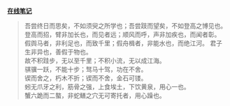 [**在线笔记**](https://xuliang19.github.io/web/)

> 吾尝终日而思矣，不如须臾之所学也；吾尝跂而望矣，不如登高之博见也。  
登高而招，臂非加长也，而见者远；顺风而呼，声非加疾也，而闻者彰。
假舆马者，非利足也，而致千里；假舟楫者，非能水也，而绝江河。
君子生非异也，善假于物也。    
故不积跬步，无以至千里；不积小流，无以成江海。  
骐骥一跃，不能十步；驽马十驾，功在不舍。  
锲而舍之，朽木不折；锲而不舍，金石可镂。  
蚓无爪牙之利，筋骨之强，上食埃土，下饮黄泉，用心一也。  
蟹六跪而二螯，非蛇鳝之穴无可寄托者，用心躁也。  
